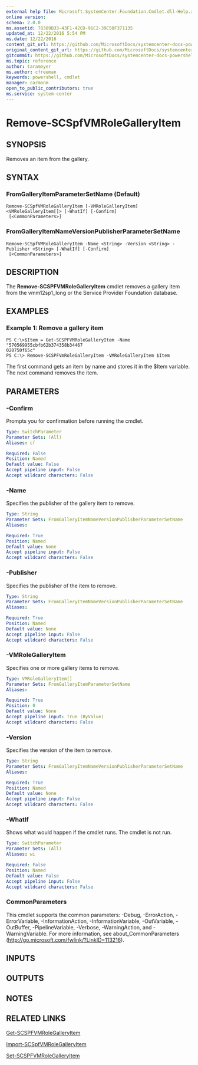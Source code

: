 ```yaml
---
external help file: Microsoft.SystemCenter.Foundation.Cmdlet.dll-Help.xml
online version: 
schema: 2.0.0
ms.assetid: 78389B33-43F1-42CD-91C2-39C50F371135
updated_at: 12/22/2016 5:54 PM
ms.date: 12/22/2016
content_git_url: https://github.com/MicrosoftDocs/systemcenter-docs-powershell/blob/live/systemcenter-cmdlets/SystemCenter2016/ServiceProviderFoundation/vlatest/Remove-SCSPFVMRoleGalleryItem.md
original_content_git_url: https://github.com/MicrosoftDocs/systemcenter-docs-powershell/blob/live/systemcenter-cmdlets/SystemCenter2016/ServiceProviderFoundation/vlatest/Remove-SCSPFVMRoleGalleryItem.md
gitcommit: https://github.com/MicrosoftDocs/systemcenter-docs-powershell/blob/17c3a51bd892aad46c731d9f381f0704b4815004/systemcenter-cmdlets/SystemCenter2016/ServiceProviderFoundation/vlatest/Remove-SCSPFVMRoleGalleryItem.md
ms.topic: reference
author: tarameyer
ms.author: cfreeman
keywords: powershell, cmdlet
manager: carmonm
open_to_public_contributors: true
ms.service: system-center
---
```


# Remove-SCSpfVMRoleGalleryItem

## SYNOPSIS
Removes an item from the gallery.

## SYNTAX

### FromGalleryItemParameterSetName (Default)
```
Remove-SCSpfVMRoleGalleryItem [-VMRoleGalleryItem] <VMRoleGalleryItem[]> [-WhatIf] [-Confirm]
 [<CommonParameters>]
```

### FromGalleryItemNameVersionPublisherParameterSetName
```
Remove-SCSpfVMRoleGalleryItem -Name <String> -Version <String> -Publisher <String> [-WhatIf] [-Confirm]
 [<CommonParameters>]
```

## DESCRIPTION
The **Remove-SCSPFVMRoleGalleryItem** cmdlet removes a gallery item from the vmm12sp1_long or the Service Provider Foundation database.

## EXAMPLES

### Example 1: Remove a gallery item
```
PS C:\>$Item = Get-SCSPFVMRoleGalleryItem -Name "570569955cbfb62b374358b34467
020750f65c"
PS C:\> Remove-SCSPFVmRoleGalleryItem -VMRoleGalleryItem $Item
```

The first command gets an item by name and stores it in the $Item variable.
The next command removes the item.

## PARAMETERS

### -Confirm
Prompts you for confirmation before running the cmdlet.

```yaml
Type: SwitchParameter
Parameter Sets: (All)
Aliases: cf

Required: False
Position: Named
Default value: False
Accept pipeline input: False
Accept wildcard characters: False
```

### -Name
Specifies the publisher of the gallery item to remove.

```yaml
Type: String
Parameter Sets: FromGalleryItemNameVersionPublisherParameterSetName
Aliases: 

Required: True
Position: Named
Default value: None
Accept pipeline input: False
Accept wildcard characters: False
```

### -Publisher
Specifies the publisher of the item to remove.

```yaml
Type: String
Parameter Sets: FromGalleryItemNameVersionPublisherParameterSetName
Aliases: 

Required: True
Position: Named
Default value: None
Accept pipeline input: False
Accept wildcard characters: False
```

### -VMRoleGalleryItem
Specifies one or more gallery items to remove.

```yaml
Type: VMRoleGalleryItem[]
Parameter Sets: FromGalleryItemParameterSetName
Aliases: 

Required: True
Position: 0
Default value: None
Accept pipeline input: True (ByValue)
Accept wildcard characters: False
```

### -Version
Specifies the version of the item to remove.

```yaml
Type: String
Parameter Sets: FromGalleryItemNameVersionPublisherParameterSetName
Aliases: 

Required: True
Position: Named
Default value: None
Accept pipeline input: False
Accept wildcard characters: False
```

### -WhatIf
Shows what would happen if the cmdlet runs.
The cmdlet is not run.

```yaml
Type: SwitchParameter
Parameter Sets: (All)
Aliases: wi

Required: False
Position: Named
Default value: False
Accept pipeline input: False
Accept wildcard characters: False
```

### CommonParameters
This cmdlet supports the common parameters: -Debug, -ErrorAction, -ErrorVariable, -InformationAction, -InformationVariable, -OutVariable, -OutBuffer, -PipelineVariable, -Verbose, -WarningAction, and -WarningVariable. For more information, see about_CommonParameters (http://go.microsoft.com/fwlink/?LinkID=113216).

## INPUTS

## OUTPUTS

## NOTES

## RELATED LINKS

[Get-SCSPFVMRoleGalleryItem](xref:SystemCenter2016/ServiceProviderFoundation/vlatest/Get-SCSPFVMRoleGalleryItem.md)

[Import-SCSpfVMRoleGalleryItem](xref:SystemCenter2016/ServiceProviderFoundation/vlatest/Import-SCSpfVMRoleGalleryItem.md)

[Set-SCSPFVMRoleGalleryItem](xref:SystemCenter2016/ServiceProviderFoundation/vlatest/Set-SCSPFVMRoleGalleryItem.md)

